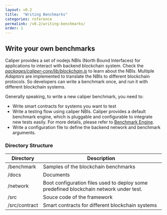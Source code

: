```yaml
---
layout: v0.2
title:  "Writing Benchmarks"
categories: reference
permalink: /v0.2/writing-benchmarks/
order: 1
---
```

## Write your own benchmarks
Caliper provides a set of nodejs NBIs (North Bound Interfaces) for applications to interact with backend blockchain system. Check the [*packages/caliper-core/lib/blockchain.js*](./packages/caliper-core/lib/blockchain.js) to learn about the NBIs. Multiple *Adaptors* are implemented to translate the NBIs to different blockchain protocols. So developers can write a benchmark once, and run it with different blockchain systems.

Generally speaking, to write a new caliper benchmark, you need to:
* Write smart contracts for systems you want to test
* Write a testing flow using caliper NBIs. Caliper provides a default benchmark engine, which is pluggable and configurable to integrate new tests easily. For more details, please refer to [Benchmark Engine](./Architecture.md).
* Write a configuration file to define the backend network and benchmark arguments.

### Directory Structure

**Directory** | **Description**
------------------ | --------------
/benchmark | Samples of the blockchain benchmarks
/docs | Documents
/network | Boot configuration files used to deploy some predefined blockchain network under test.
/src | Souce code of the framework
/src/contract | Smart contracts for different blockchain systems